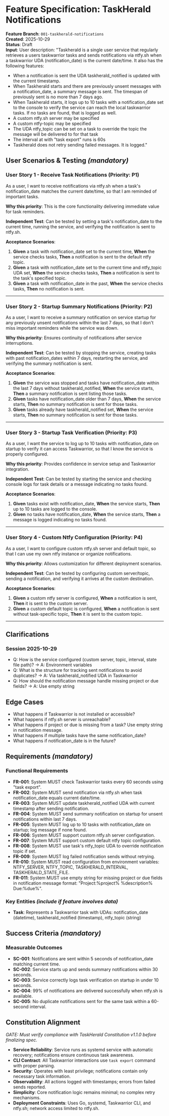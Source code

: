 # Feature Specification: TaskHerald Notifications

**Feature Branch**: `001-taskherald-notifications`  
**Created**: 2025-10-29  
**Status**: Draft  
**Input**: User description: "Taskherald is a single user service that regularly retrieves a users taskwarrior tasks and sends notifications via ntfy.sh when a taskwarrior UDA (notification_date) is the current date/time.  It also has the following features:

- When a notification is sent the UDA taskherald_notified is updated with the current timestamp. 
- When Taskherald starts and there are previously unsent messages with a notification_date, a summary message is sent.  The timespan of previously sent is no more than 7 days ago.
- When Taskherald starts, it logs up to 10 tasks with a notification_date set to the console to verify the service can reach the local taskwarrior tasks.  If no tasks are found, that is logged as well.
- A custom ntfy.sh server may be specified
- A custom ntfy-topic may be specified
- The UDA ntfy_topic can be set on a task to override the topic the message will be delivered to for that task
- The interval at with "task export" runs is 60s
- Taskherald does not retry sending failed messages.  It is logged."

## User Scenarios & Testing *(mandatory)*

<!--
  IMPORTANT: User stories should be PRIORITIZED as user journeys ordered by importance.
  Each user story/journey must be INDEPENDENTLY TESTABLE - meaning if you implement just ONE of them,
  you should still have a viable MVP (Minimum Viable Product) that delivers value.
  
  Assign priorities (P1, P2, P3, etc.) to each story, where P1 is the most critical.
  Think of each story as a standalone slice of functionality that can be:
  - Developed independently
  - Tested independently
  - Deployed independently
  - Demonstrated to users independently
-->

### User Story 1 - Receive Task Notifications (Priority: P1)

As a user, I want to receive notifications via ntfy.sh when a task's notification_date matches the current date/time, so that I am reminded of important tasks.

**Why this priority**: This is the core functionality delivering immediate value for task reminders.

**Independent Test**: Can be tested by setting a task's notification_date to the current time, running the service, and verifying the notification is sent to ntfy.sh.

**Acceptance Scenarios**:

1. **Given** a task with notification_date set to the current time, **When** the service checks tasks, **Then** a notification is sent to the default ntfy topic.
2. **Given** a task with notification_date set to the current time and ntfy_topic UDA set, **When** the service checks tasks, **Then** a notification is sent to the task's specified topic.
3. **Given** a task with notification_date in the past, **When** the service checks tasks, **Then** no notification is sent.

---

### User Story 2 - Startup Summary Notifications (Priority: P2)

As a user, I want to receive a summary notification on service startup for any previously unsent notifications within the last 7 days, so that I don't miss important reminders while the service was down.

**Why this priority**: Ensures continuity of notifications after service interruptions.

**Independent Test**: Can be tested by stopping the service, creating tasks with past notification_dates within 7 days, restarting the service, and verifying the summary notification is sent.

**Acceptance Scenarios**:

1. **Given** the service was stopped and tasks have notification_date within the last 7 days without taskherald_notified, **When** the service starts, **Then** a summary notification is sent listing those tasks.
2. **Given** tasks have notification_date older than 7 days, **When** the service starts, **Then** no summary notification is sent for those tasks.
3. **Given** tasks already have taskherald_notified set, **When** the service starts, **Then** no summary notification is sent for those tasks.

---

### User Story 3 - Startup Task Verification (Priority: P3)

As a user, I want the service to log up to 10 tasks with notification_date on startup to verify it can access Taskwarrior, so that I know the service is properly configured.

**Why this priority**: Provides confidence in service setup and Taskwarrior integration.

**Independent Test**: Can be tested by starting the service and checking console logs for task details or a message indicating no tasks found.

**Acceptance Scenarios**:

1. **Given** tasks exist with notification_date, **When** the service starts, **Then** up to 10 tasks are logged to the console.
2. **Given** no tasks have notification_date, **When** the service starts, **Then** a message is logged indicating no tasks found.

---

### User Story 4 - Custom Ntfy Configuration (Priority: P4)

As a user, I want to configure custom ntfy.sh server and default topic, so that I can use my own ntfy instance or organize notifications.

**Why this priority**: Allows customization for different deployment scenarios.

**Independent Test**: Can be tested by configuring custom server/topic, sending a notification, and verifying it arrives at the custom destination.

**Acceptance Scenarios**:

1. **Given** a custom ntfy server is configured, **When** a notification is sent, **Then** it is sent to the custom server.
2. **Given** a custom default topic is configured, **When** a notification is sent without task-specific topic, **Then** it is sent to the custom topic.

---

## Clarifications

### Session 2025-10-29

- Q: How is the service configured (custom server, topic, interval, state file path)? → A: Environment variables
- Q: What is the structure for tracking sent notifications to avoid duplicates? → A: Via taskherald_notified UDA in Taskwarrior
- Q: How should the notification message handle missing project or due fields? → A: Use empty string

## Edge Cases

<!--
  ACTION REQUIRED: The content in this section represents placeholders.
  Fill them out with the right edge cases.
-->

- What happens if Taskwarrior is not installed or accessible?
- What happens if ntfy.sh server is unreachable?
- What happens if project or due is missing from a task? Use empty string in notification message.
- What happens if multiple tasks have the same notification_date?
- What happens if notification_date is in the future?

## Requirements *(mandatory)*

<!--
  ACTION REQUIRED: The content in this section represents placeholders.
  Fill them out with the right functional requirements.
-->

### Functional Requirements

- **FR-001**: System MUST check Taskwarrior tasks every 60 seconds using "task export".
- **FR-002**: System MUST send notification via ntfy.sh when task notification_date equals current date/time.
- **FR-003**: System MUST update taskherald_notified UDA with current timestamp after sending notification.
- **FR-004**: System MUST send summary notification on startup for unsent notifications within last 7 days.
- **FR-005**: System MUST log up to 10 tasks with notification_date on startup; log message if none found.
- **FR-006**: System MUST support custom ntfy.sh server configuration.
- **FR-007**: System MUST support custom default ntfy topic configuration.
- **FR-008**: System MUST use task's ntfy_topic UDA to override notification topic if set.
- **FR-009**: System MUST log failed notification sends without retrying.
- **FR-010**: System MUST read configuration from environment variables: NTFY_SERVER, NTFY_TOPIC, TASKHERALD_INTERVAL, TASKHERALD_STATE_FILE.
- **FR-011**: System MUST use empty string for missing project or due fields in notification message format: "Project:%project% %description% Due:%due%".

### Key Entities *(include if feature involves data)*

- **Task**: Represents a Taskwarrior task with UDAs: notification_date (datetime), taskherald_notified (timestamp), ntfy_topic (string)

## Success Criteria *(mandatory)*

### Measurable Outcomes

- **SC-001**: Notifications are sent within 5 seconds of notification_date matching current time.
- **SC-002**: Service starts up and sends summary notifications within 30 seconds.
- **SC-003**: Service correctly logs task verification on startup in under 10 seconds.
- **SC-004**: 99% of notifications are delivered successfully when ntfy.sh is available.
- **SC-005**: No duplicate notifications sent for the same task within a 60-second interval.

## Constitution Alignment

*GATE: Must verify compliance with TaskHerald Constitution v1.1.0 before finalizing spec.*

- **Service Reliability**: Service runs as systemd service with automatic recovery; notifications ensure continuous task awareness.
- **CLI Contract**: All Taskwarrior interactions use `task export` command with proper parsing.
- **Security**: Operates with least privilege; notifications contain only necessary task information.
- **Observability**: All actions logged with timestamps; errors from failed sends reported.
- **Simplicity**: Core notification logic remains minimal; no complex retry mechanisms.
- **Deployment Constraints**: Uses Go, systemd, Taskwarrior CLI, and ntfy.sh; network access limited to ntfy.sh.
